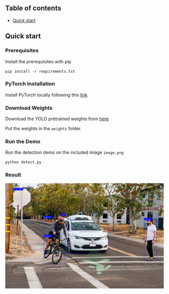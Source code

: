 ## Table of contents

- [Quick start](#quick-start)

## Quick start

### Prerequisites

Install the prerequisites with pip

```
pip install -r requirements.txt
```

### PyTorch Installation

Install PyTorch locally following this [link](https://pytorch.org/get-started/locally/)

### Download Weights

Download the YOLO pretrained weights from [here](https://drive.google.com/file/d/1Tdn3yqpZ79X7R1Ql0zNlNScB1Dv9Fp76/view?usp=sharing)

Put the weights in the ```weights``` folder.

### Run the Demo

Run the detection demo on the included image ```image.png```

```
python detect.py
```

### Result

![](detections.png?raw=true)
